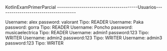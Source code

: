 KotlinExamPrimerParcial
----------------------------------------Usuarios--------------------------------------

Username: alex   password: valorant         Tipo: READER
Username: Paka   password: gorra            Tipo: READER
Username: Poncho password: musicaelectrica  Tipo: READER
Username: admin1 password:123               Tipo: WRITER
Username: admin2 password:123               Tipo: WRITER
Username: admin3 password:123               Tipo: WRITER